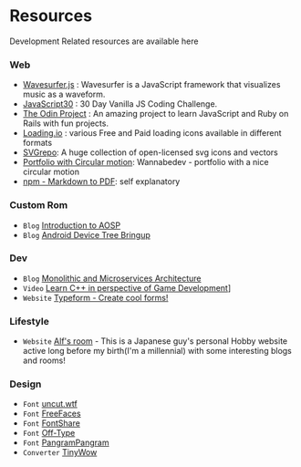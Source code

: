 # Resources
Development Related resources are available here

### Web
- [Wavesurfer.js](https://wavesurfer-js.org/) : Wavesurfer is a JavaScript framework that visualizes music as a waveform.
- [JavaScript30](https://javascript30.com/) : 30 Day Vanilla JS Coding Challenge.
- [The Odin Project](https://www.theodinproject.com/) : An amazing project to learn JavaScript and Ruby on Rails with fun projects.
- [Loading.io](https://loading.io/) : various Free and Paid loading icons available in different formats
- [SVGrepo](https://www.svgrepo.com/): A huge collection of open-licensed svg icons and vectors
- [Portfolio with Circular motion](https://wannabedev.io/tutorials/portfolio-website-concept-with-advanced-circular-motion): Wannabedev - portfolio with a nice circular motion
- [npm - Markdown to PDF](https://www.npmjs.com/package/md-to-pdf): self explanatory
### Custom Rom
- `Blog` [Introduction to AOSP](https://blog.realogs.in/getting-started-with-aosp/)
- `Blog` [Android Device Tree Bringup](https://blog.realogs.in/android-device-tree-bringup/)

### Dev
- `Blog` [Monolithic and Microservices Architecture](https://henriquesd.medium.com/monolithic-microservices-architecture-239e8799d3e1)
- `Video` [Learn C++ in perspective of Game Development](https://youtube.com/playlist?list=PLlrATfBNZ98dudnM48yfGUldqGD0S4FFb)]
- `Website` [Typeform - Create cool forms!](https://typeform.com)

### Lifestyle
- `Website` [Alf's room](https://alf-s-room.com/) - This is a Japanese guy's personal Hobby website active long before my birth(I'm a millennial) with some interesting blogs and rooms!

### Design
- `Font` [uncut.wtf](https://uncut.wtf/)
- `Font` [FreeFaces](https://www.freefaces.gallery/)
- `Font` [FontShare](https://www.fontshare.com/)
- `Font` [Off-Type](https://off-type.com/)
- `Font` [PangramPangram](https://pangrampangram.com/)
- `Converter` [TinyWow](https://tinywow.com/)
